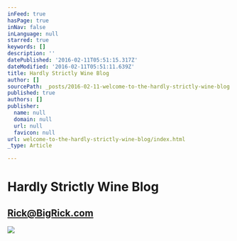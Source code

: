 ```yaml
---
inFeed: true
hasPage: true
inNav: false
inLanguage: null
starred: true
keywords: []
description: ''
datePublished: '2016-02-11T05:51:15.317Z'
dateModified: '2016-02-11T05:51:11.639Z'
title: Hardly Strictly Wine Blog
author: []
sourcePath: _posts/2016-02-11-welcome-to-the-hardly-strictly-wine-blog.md
published: true
authors: []
publisher:
  name: null
  domain: null
  url: null
  favicon: null
url: welcome-to-the-hardly-strictly-wine-blog/index.html
_type: Article

---
```

# Hardly Strictly Wine Blog

## Rick@BigRick.com
![](https://s3-us-west-2.amazonaws.com/the-grid-img/p/b703e2c6b68c7059840a3e32f044d954b64201b3.jpg)